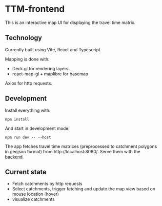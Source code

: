 # TTM-frontend
This is an interactive map UI for displaying the travel time matrix.


## Technology
Currently built using Vite, React and Typescript.

Mapping is done with:
- Deck.gl for rendering layers
- react-map-gl + maplibre for basemap

Axios for http requests.


## Development
Install everything with:
```console
npm install
```
And start in development mode:
```console
npm run dev -- --host
```

The app fetches travel time matrices (preprocessed to catchment polygons in geojson format) from http://localhost:8080/.
Serve them with the [backend](https://github.com/DigitalGeographyLab/travel-time-matrix-visualisation-backend).


## Current state
- Fetch catchments by http requests
- Select catchments, trigger fetching and update the map view based on mouse location (hover)
- visualize catchments
